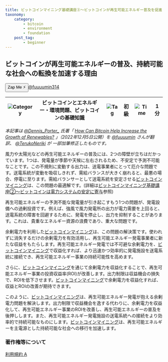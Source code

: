 ```yaml
---
title: ビットコインマイニング基礎講座③〜ビットコインが再生可能エネルギー普及を促進？
taxonomy:
    category:
        - bitcoin
        - environment
        - foundation
    post_tag:
        - beginner
---
```


## ビットコインが再生可能エネルギーの普及、持続可能な社会への転換を加速する理由

<div><button class="zap-button" data-npub="npub1u3rz86hzjejkh54mg04u20sxe62ps3nhtqy987n6yqv6sx52uhjsnkn4se" data-relays="wss://relay.damus.io,wss://relay.snort.social,wss://nostr.wine,wss://relay.nostr.band">Zap Me ⚡</button><a href="https://twitter.com/fuuuumin314">@fuuuumin314</a></div>

|  ![Category](/_images/category.png)  |  ビットコインとエネルギー・環境問題、ビットコインの基礎知識 |  ![Tag](/_images/tag.png)  | 初級  | ![Time](/_images/timer.png)  |  1分  |
| ---- | ---- | ---- | ---- | ---- | ---- |

*本記事は [@Dennis_Porter_](https://twitter.com/Dennis_Porter_) 氏著「 [How Can Bitcoin Help Increase the Growth of Renewables?](https://www.satoshiaction.io/post/how-can-bitcoin-help-increase-the-growth-of-renewables) 」（2022年12月5日公開）を [@fuuuumin](https://twitter.com/fuuuumin314) さんが翻訳、  [@TerukoNeriki](https://twitter.com/TerukoNeriki) が 一部加筆修正したものです。*

風力や太陽光などの再生可能エネルギーの普及には、2つの障壁が立ちはだかっています。1つは、発電量が季節や天候に左右されるため、不安定で予測不可能なことです。この不規則に変動する出力は、送電事業者にとって厄介な問題です。送電系統が変動を吸収しきれず、需給バランスが大きく崩れると、最悪の場合、停電に至ります。需給バランサーとして送電系統を安定させる[ビットコインマイニング](http://lostinbitcoin.jp.testrs.jp/staging/glossary/mining/)は、この問題の最適解です。(詳細は[ビットコインマイニング基礎講座②〜ビットコインは電力システムの安定に寄与](http://lostinbitcoin.jp.testrs.jp/staging/bitcoin/how_can_bitcoin_balance_the_grid/)参照)

再生可能エネルギーの予測不能な発電量が引き起こすもう1つの問題が、発電設備への過剰投資です。例えば、強風で風力発電所の出力が電力需要を上回ると、送電系統の障害を回避するために、発電を停止し、出力を抑制することがあります。これは、貴重なエネルギー資源の浪費であり、重大な問題です。

余剰電力を利用した[ビットコインマイニング](http://lostinbitcoin.jp.testrs.jp/staging/glossary/mining/)は、この問題の解決策です。使われずに消失するだけの余剰電力を有効活用し、再生可能エネルギー発電事業者に新たな収益をもたらします。再生可能エネルギー発電では不可避な余剰電力を、[ビットコインマイニング](http://lostinbitcoin.jp.testrs.jp/staging/glossary/mining/)で収益化すれば、より迅速かつ効率的に発電施設を送電系統に接続でき、再生可能エネルギー事業の持続可能性を高めます。

さらに、[ビットコインマイニング](http://lostinbitcoin.jp.testrs.jp/staging/glossary/mining/)を通じて余剰電力を収益化することで、再生可能エネルギー事業の投資収益率(ROI)が改善します。出力制限は収益機会の損失で、ROIを低下させます。[ビットコインマイニング](http://lostinbitcoin.jp.testrs.jp/staging/glossary/mining/)で余剰電力を収益化すれば、収益とROIの改善が期待できます。

このように、[ビットコインマイニング](http://lostinbitcoin.jp.testrs.jp/staging/glossary/mining/)は、再生可能エネルギー発電が抱える余剰電力問題を解決します。出力制限で収益機会を逸する代わりに、余剰電力を収益化して、再生可能エネルギー事業のROIを改善し、再生可能エネルギーの普及を後押しします。また、再生可能エネルギー発電施設の送電系統への接続をより効率的で持続可能なものにします。[ビットコインマイニング](http://lostinbitcoin.jp.testrs.jp/staging/glossary/mining)は、再生可能エネルギーを主電源とした持続可能な社会への移行を加速します。

### 著作権等について
[利用規約 A](https://lostinbitcoin.jp/copyright/#uaa)
